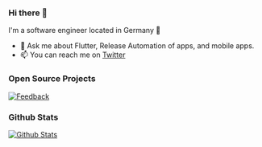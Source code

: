 ### Hi there 👋

I'm a software engineer located in Germany 🌆

- 💬 Ask me about Flutter, Release Automation of apps, and mobile apps.
- 📫 You can reach me on [Twitter](https://twitter.com/ue_man)

### Open Source Projects
[![Feedback](https://github-readme-stats.vercel.app/api/pin/?username=ueman&repo=feedback)](https://github.com/ueman/feedback)

### Github Stats
[![Github Stats](https://github-readme-stats.vercel.app/api?username=ueman&count_private=true&theme=default&show_icons=true)](https://github.com/ueman)
